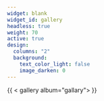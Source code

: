 ```yaml
---
widget: blank
widget_id: gallery
headless: true
weight: 70
active: true
design:
  columns: "2"
  background:
    text_color_light: false
    image_darken: 0
---
```


{{ < gallery album="gallary"> }}

